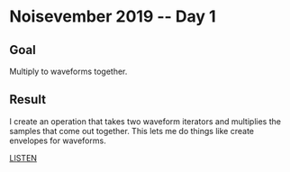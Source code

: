 # Noisevember 2019 -- Day 1

## Goal

Multiply to waveforms together.

## Result

I create an operation that takes two waveform iterators and multiplies
the samples that come out together. This lets me do things like create
envelopes for waveforms.

[LISTEN](https://soundcloud.com/aturley/twin-peaks)
